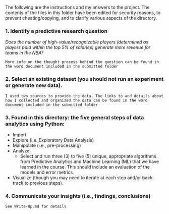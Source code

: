 The following are the instructions and my answers to the project. The contents of the files in this folder have been edited for security reasons, to prevent cheating/copying, and to clarify various aspects of the directory. 

### 1. Identify a predictive research question
*Does the number of high-value/recognizable players (determined as players paid within the top 5% of salaries) generate more revenue for teams in the NBA?*

`More info on the thought process behind the question can be found in the word document included in the submitted folder`

### 2. Select an existing dataset (you should not run an experiment or generate new data).
`I used two sources to provide the data. The links to and details about how I collected and organized the data can be found in the word document included in the submitted folder`

### 3. Found in this directory: the five general steps of data analytics using Python:
- Import
- Explore (i.e.,Exploratory Data Analysis)
- Manipulate (i.e., pre-processing)
- Analyze
    - Select and run three (3) to five (5) unique, appropriate algorithms from Predictive Analytics and Machine Learning (ML) that we have learned in the course. This should include an evaluation of the models and error metrics.
- Visualize (though you may need to iterate at each step and/or back-track to previous steps).

### 4. Communicate your insights (i.e., findings, conclusions)
`See Write-Up.md for details`
